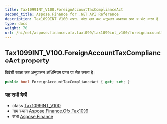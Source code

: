 ```yaml
---
title: Tax1099INT_V100.ForeignAccountTaxComplianceAct
second_title: Aspose.Finance for .NET API Reference
description: Tax1099INT_V100 संपत्त. वदेश खत कर अनुपलन अधनयम प्रप्त य सेट करत है
type: docs
weight: 70
url: /hi/net/aspose.finance.ofx.tax1099/tax1099int_v100/foreignaccounttaxcomplianceact/
---
```

## Tax1099INT_V100.ForeignAccountTaxComplianceAct property

विदेशी खाता कर अनुपालन अधिनियम प्राप्त या सेट करता है।

```csharp
public bool ForeignAccountTaxComplianceAct { get; set; }
```

### यह सभी देखें

* class [Tax1099INT_V100](../)
* नाम स्थान [Aspose.Finance.Ofx.Tax1099](../../tax1099int_v100/)
* सभा [Aspose.Finance](../../../)


